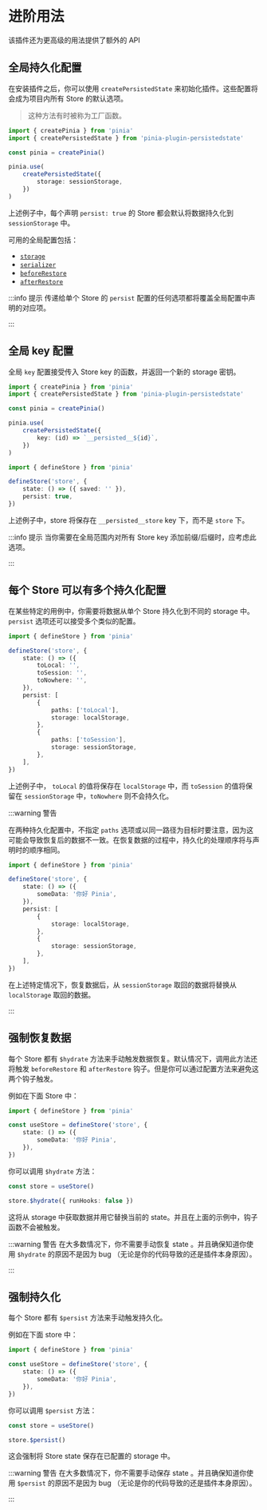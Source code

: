 # 进阶用法

该插件还为更高级的用法提供了额外的 API

## 全局持久化配置

在安装插件之后，你可以使用 `createPersistedState` 来初始化插件。这些配置将会成为项目内所有 Store 的默认选项。

> 这种方法有时被称为工厂函数。

```ts
import { createPinia } from 'pinia'
import { createPersistedState } from 'pinia-plugin-persistedstate'

const pinia = createPinia()

pinia.use(
	createPersistedState({
		storage: sessionStorage,
	})
)
```

上述例子中，每个声明 `persist: true` 的 Store 都会默认将数据持久化到 `sessionStorage` 中。

可用的全局配置包括：

-   [`storage`](/zh/guide/config#storage)
-   [`serializer`](/zh/guide/config#serializer)
-   [`beforeRestore`](/zh/guide/config#beforerestore)
-   [`afterRestore`](/zh/guide/config#afterrestore)

:::info 提示
传递给单个 Store 的 `persist` 配置的任何选项都将覆盖全局配置中声明的对应项。

:::

## 全局 key 配置

全局 `key` 配置接受传入 Store key 的函数，并返回一个新的 storage 密钥。

```ts
import { createPinia } from 'pinia'
import { createPersistedState } from 'pinia-plugin-persistedstate'

const pinia = createPinia()

pinia.use(
	createPersistedState({
		key: (id) => `__persisted__${id}`,
	})
)
```

```ts
import { defineStore } from 'pinia'

defineStore('store', {
	state: () => ({ saved: '' }),
	persist: true,
})
```

上述例子中，store 将保存在 `__persisted__store` key 下，而不是 `store` 下。

:::info 提示
当你需要在全局范围内对所有 Store key 添加前缀/后缀时，应考虑此选项。

:::

## 每个 Store 可以有多个持久化配置

在某些特定的用例中，你需要将数据从单个 Store 持久化到不同的 storage 中。`persist` 选项还可以接受多个类似的配置。

```ts
import { defineStore } from 'pinia'

defineStore('store', {
	state: () => ({
		toLocal: '',
		toSession: '',
		toNowhere: '',
	}),
	persist: [
		{
			paths: ['toLocal'],
			storage: localStorage,
		},
		{
			paths: ['toSession'],
			storage: sessionStorage,
		},
	],
})
```

上述例子中， `toLocal` 的值将保存在 `localStorage` 中，而 `toSession` 的值将保留在 `sessionStorage` 中，`toNowhere` 则不会持久化。

:::warning 警告

在两种持久化配置中，不指定 `paths` 选项或以同一路径为目标时要注意，因为这可能会导致恢复后的数据不一致。在恢复数据的过程中，持久化的处理顺序将与声明时的顺序相同。

```ts
import { defineStore } from 'pinia'

defineStore('store', {
	state: () => ({
		someData: '你好 Pinia',
	}),
	persist: [
		{
			storage: localStorage,
		},
		{
			storage: sessionStorage,
		},
	],
})
```

在上述特定情况下，恢复数据后，从 `sessionStorage` 取回的数据将替换从 `localStorage` 取回的数据。

:::

## 强制恢复数据

每个 Store 都有 `$hydrate` 方法来手动触发数据恢复。默认情况下，调用此方法还将触发 `beforeRestore` 和 `afterRestore` 钩子。但是你可以通过配置方法来避免这两个钩子触发。

例如在下面 Store 中：

```ts
import { defineStore } from 'pinia'

const useStore = defineStore('store', {
	state: () => ({
		someData: '你好 Pinia',
	}),
})
```

你可以调用 `$hydrate` 方法：

```ts
const store = useStore()

store.$hydrate({ runHooks: false })
```

这将从 storage 中获取数据并用它替换当前的 state。并且在上面的示例中，钩子函数不会被触发。

:::warning 警告
在大多数情况下，你不需要手动恢复 state 。并且确保知道你使用 `$hydrate` 的原因不是因为 bug （无论是你的代码导致的还是插件本身原因）。

:::

## 强制持久化

每个 Store 都有 `$persist` 方法来手动触发持久化。

例如在下面 store 中：

```ts
import { defineStore } from 'pinia'

const useStore = defineStore('store', {
	state: () => ({
		someData: '你好 Pinia',
	}),
})
```

你可以调用 `$persist` 方法：

```ts
const store = useStore()

store.$persist()
```

这会强制将 Store state 保存在已配置的 storage 中。

:::warning 警告
在大多数情况下，你不需要手动保存 state 。并且确保知道你使用 `$persist` 的原因不是因为 bug （无论是你的代码导致的还是插件本身原因）。

:::
